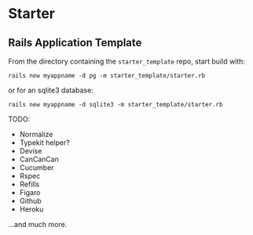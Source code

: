 # Starter

## Rails Application Template

From the directory containing the `starter_template` repo, start build with:

`rails new myappname -d pg -m starter_template/starter.rb`

or for an sqlite3 database:

`rails new myappname -d sqlite3 -m starter_template/starter.rb`

TODO:

* Normalize
* Typekit helper?
* Devise
* CanCanCan
* Cucumber
* Rspec
* Refills
* Figaro
* Github
* Heroku

…and much more.
